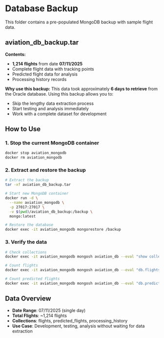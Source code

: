 # Database Backup

This folder contains a pre-populated MongoDB backup with sample flight data.

## aviation_db_backup.tar

**Contents:**
- **1,214 flights** from date **07/11/2025**
- Complete flight data with tracking points
- Predicted flight data for analysis
- Processing history records

**Why use this backup:**
This data took approximately **6 days to retrieve** from the Oracle database. Using this backup allows you to:
- Skip the lengthy data extraction process
- Start testing and analysis immediately
- Work with a complete dataset for development

## How to Use

### 1. Stop the current MongoDB container
```bash
docker stop aviation_mongodb
docker rm aviation_mongodb
```

### 2. Extract and restore the backup
```bash
# Extract the backup
tar -xf aviation_db_backup.tar

# Start new MongoDB container
docker run -d \
  --name aviation_mongodb \
  -p 27017:27017 \
  -v $(pwd)/aviation_db_backup:/backup \
  mongo:latest

# Restore the database
docker exec -it aviation_mongodb mongorestore /backup
```

### 3. Verify the data
```bash
# Check collections
docker exec -it aviation_mongodb mongosh aviation_db --eval "show collections"

# Count flights
docker exec -it aviation_mongodb mongosh aviation_db --eval "db.flights.countDocuments()"

# Count predicted flights
docker exec -it aviation_mongodb mongosh aviation_db --eval "db.predicted_flights.countDocuments()"
```

## Data Overview

- **Date Range**: 07/11/2025 (single day)
- **Total Flights**: ~1,214 flights
- **Collections**: flights, predicted_flights, processing_history
- **Use Case**: Development, testing, analysis without waiting for data extraction
